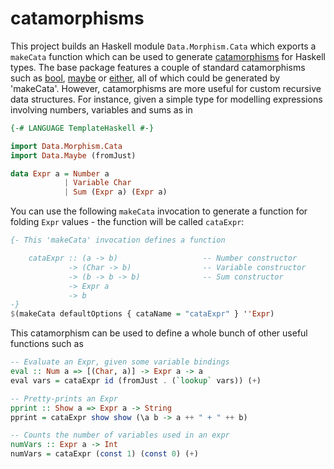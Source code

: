 catamorphisms
=============

This project builds an Haskell module `Data.Morphism.Cata` which exports a
`makeCata` function which can be used to generate
[catamorphisms](http://www.haskell.org/haskellwiki/Catamorphisms) for Haskell
types. The base package features a couple of standard catamorphisms such as
[bool](http://hackage.haskell.org/package/base-4.7.0.1/docs/Data-Bool.html#v:bool),
[maybe](http://hackage.haskell.org/package/base-4.7.0.1/docs/Data-Maybe.html#v:maybe)
or
[either](http://hackage.haskell.org/package/base-4.7.0.1/docs/Data-Either.html#v:either),
all of which could be generated by 'makeCata'. However, catamorphisms are more
useful for custom recursive data structures. For instance, given a simple type
for modelling expressions involving numbers, variables and sums as in

``` haskell
{-# LANGUAGE TemplateHaskell #-}

import Data.Morphism.Cata
import Data.Maybe (fromJust)

data Expr a = Number a
            | Variable Char
            | Sum (Expr a) (Expr a)
```

You can use the following `makeCata` invocation to generate a function for folding `Expr`
values - the function will be called `cataExpr`:

``` haskell
{- This 'makeCata' invocation defines a function

    cataExpr :: (a -> b)                   -- Number constructor
             -> (Char -> b)                -- Variable constructor
             -> (b -> b -> b)              -- Sum constructor
             -> Expr a
             -> b
-}
$(makeCata defaultOptions { cataName = "cataExpr" } ''Expr)
```

This catamorphism can be used to define a whole bunch of other useful functions such as

``` haskell
-- Evaluate an Expr, given some variable bindings
eval :: Num a => [(Char, a)] -> Expr a -> a
eval vars = cataExpr id (fromJust . (`lookup` vars)) (+)

-- Pretty-prints an Expr
pprint :: Show a => Expr a -> String
pprint = cataExpr show show (\a b -> a ++ " + " ++ b)

-- Counts the number of variables used in an expr
numVars :: Expr a -> Int
numVars = cataExpr (const 1) (const 0) (+)
```

